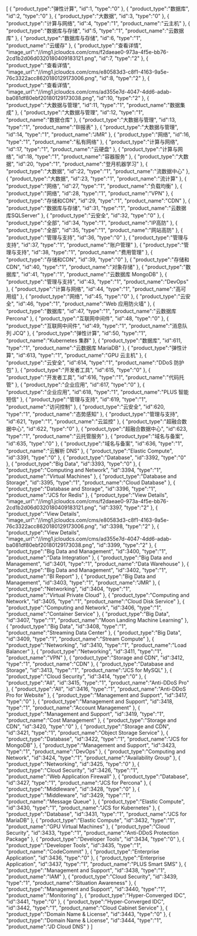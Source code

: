 [
	{
		"product_type":"弹性计算",
		"id":1,
		"type":"0"
	},
	{
		"product_type":"数据库",
		"id":2,
		"type":"0"
	},
	{
		"product_type":"大数据",
		"id":3,
		"type":"0"
	},
	{
		"product_type":"计算与网络",
		"id":4,
		"type":"1",
		"product_name":"云主机"
	},
	{
		"product_type":"数据库与存储",
		"id":5,
		"type":"1",
		"product_name":"云数据库"
	},
	{
		"product_type":"数据库与存储",
		"id":6,
		"type":"1",
		"product_name":"云缓存"
	},
	{
		"product_type":"查看详情",
		"image_url":"//img1.jcloudcs.com/cms/f2daeae0-973a-4f5e-bb76-2cd1b2d06d0320180409183121.png",
		"id":7,
		"type":"2"
	},
	{
		"product_type":"查看详情",
		"image_url":"//img1.jcloudcs.com/cms/e80583d3-c8f1-4163-9a5e-76c3322acc8620180129173006.png",
		"id":8,
		"type":"2"
	},
	{
		"product_type":"查看详情",
		"image_url":"//img1.jcloudcs.com/cms/ad355e7d-4047-4dd6-adab-ba081df80ebf20180129173038.png",
		"id":10,
		"type":"2"
	},
	{
		"product_type":"大数据与管理",
		"id":11,
		"type":"1",
		"product_name":"数据集成"
	},
	{
		"product_type":"大数据与管理",
		"id":12,
		"type":"1",
		"product_name":"数据仓库"
	},
	{
		"product_type":"大数据与管理",
		"id":13,
		"type":"1",
		"product_name":"BI报表"
	},
	{
		"product_type":"大数据与管理",
		"id":14,
		"type":"1",
		"product_name":"JMR"
	},
	{
		"product_type":"网络",
		"id":16,
		"type":"1",
		"product_name":"私有网络"
	},
	{
		"product_type":"计算与网络",
		"id":17,
		"type":"1",
		"product_name":"云硬盘"
	},
	{
		"product_type":"计算与网络",
		"id":18,
		"type":"1",
		"product_name":"容器服务"
	},
	{
		"product_type":"大数据",
		"id":20,
		"type":"1",
		"product_name":"登月机器学习"
	},
	{
		"product_type":"大数据",
		"id":22,
		"type":"1",
		"product_name":"流数据中心"
	},
	{
		"product_type":"大数据",
		"id":23,
		"type":"1",
		"product_name":"流计算"
	},
	{
		"product_type":"网络",
		"id":27,
		"type":"1",
		"product_name":"负载均衡"
	},
	{
		"product_type":"网络",
		"id":28,
		"type":"1",
		"product_name":"VPN"
	},
	{
		"product_type":"存储和CDN",
		"id":29,
		"type":"1",
		"product_name":"CDN"
	},
	{
		"product_type":"数据库与存储",
		"id":31,
		"type":"1",
		"product_name":"云数据库SQLServer"
	},
	{
		"product_type":"云安全",
		"id":32,
		"type":"0"
	},
	{
		"product_type":"全部",
		"id":34,
		"type":"1",
		"product_name":"IP高防"
	},
	{
		"product_type":"全部",
		"id":35,
		"type":"1",
		"product_name":"网站高防"
	},
	{
		"product_type":"管理与支持",
		"id":36,
		"type":"0"
	},
	{
		"product_type":"管理与支持",
		"id":37,
		"type":"1",
		"product_name":"账户管理"
	},
	{
		"product_type":"管理与支持",
		"id":38,
		"type":"1",
		"product_name":"费用管理"
	},
	{
		"product_type":"存储和CDN",
		"id":39,
		"type":"0"
	},
	{
		"product_type":"存储和CDN",
		"id":40,
		"type":"1",
		"product_name":"对象存储"
	},
	{
		"product_type":"数据库",
		"id":41,
		"type":"1",
		"product_name":"云数据库 MongoDB"
	},
	{
		"product_type":"管理与支持",
		"id":43,
		"type":"1",
		"product_name":"DevOps"
	},
	{
		"product_type":"计算与网络",
		"id":44,
		"type":"1",
		"product_name":"高可用组"
	},
	{
		"product_type":"网络",
		"id":45,
		"type":"0"
	},
	{
		"product_type":"云安全",
		"id":46,
		"type":"1",
		"product_name":"Web 应用防火墙"
	},
	{
		"product_type":"数据库",
		"id":47,
		"type":"1",
		"product_name":"云数据库 Percona"
	},
	{
		"product_type":"互联网中间件",
		"id":48,
		"type":"0"
	},
	{
		"product_type":"互联网中间件",
		"id":49,
		"type":"1",
		"product_name":"消息队列 JCQ"
	},
	{
		"product_type":"弹性计算",
		"id":50,
		"type":"1",
		"product_name":"Kubernetes 集群"
	},
	{
		"product_type":"数据库",
		"id":611,
		"type":"1",
		"product_name":"云数据库 MariaDB"
	},
	{
		"product_type":"弹性计算",
		"id":613,
		"type":"1",
		"product_name":"GPU 云主机"
	},
	{
		"product_type":"云安全",
		"id":614,
		"type":"1",
		"product_name":"DDoS 防护包"
	},
	{
		"product_type":"开发者工具",
		"id":615,
		"type":"0"
	},
	{
		"product_type":"开发者工具",
		"id":616,
		"type":"1",
		"product_name":"代码托管"
	},
	{
		"product_type":"企业应用",
		"id":617,
		"type":"0"
	},
	{
		"product_type":"企业应用",
		"id":618,
		"type":"1",
		"product_name":"PLUS 智能短信"
	},
	{
		"product_type":"管理与支持",
		"id":619,
		"type":"1",
		"product_name":"访问控制"
	},
	{
		"product_type":"云安全",
		"id":620,
		"type":"1",
		"product_name":"态势感知"
	},
	{
		"product_type":"管理与支持",
		"id":621,
		"type":"1",
		"product_name":"云监控"
	},
	{
		"product_type":"超融合数据中心",
		"id":622,
		"type":"0"
	},
	{
		"product_type":"超融合数据中心",
		"id":623,
		"type":"1",
		"product_name":"云托管服务"
	},
	{
		"product_type":"域名与备案",
		"id":635,
		"type":"0"
	},
	{
		"product_type":"域名与备案",
		"id":636,
		"type":"1",
		"product_name":"云解析 DNS"
	},
	{
		"product_type":"Elastic Compute",
		"id":3391,
		"type":"0"
	},
	{
		"product_type":"Database",
		"id":3392,
		"type":"0"
	},
	{
		"product_type":"Big Data",
		"id":3393,
		"type":"0"
	},
	{
		"product_type":"Computing and Network",
		"id":3394,
		"type":"1",
		"product_name":"Virtual Machines"
	},
	{
		"product_type":"Database and Storage",
		"id":3395,
		"type":"1",
		"product_name":"Cloud Database"
	},
	{
		"product_type":"Database and Storage",
		"id":3396,
		"type":"1",
		"product_name":"JCS for Redis"
	},
	{
		"product_type":"View Details",
		"image_url":"//img1.jcloudcs.com/cms/f2daeae0-973a-4f5e-bb76-2cd1b2d06d0320180409183121.png",
		"id":3397,
		"type":"2"
	},
	{
		"product_type":"View Details",
		"image_url":"//img1.jcloudcs.com/cms/e80583d3-c8f1-4163-9a5e-76c3322acc8620180129173006.png",
		"id":3398,
		"type":"2"
	},
	{
		"product_type":"View Details",
		"image_url":"//img1.jcloudcs.com/cms/ad355e7d-4047-4dd6-adab-ba081df80ebf20180129173038.png",
		"id":3399,
		"type":"2"
	},
	{
		"product_type":"Big Data and Management",
		"id":3400,
		"type":"1",
		"product_name":"Data Integration"
	},
	{
		"product_type":"Big Data and Management",
		"id":3401,
		"type":"1",
		"product_name":"Data Warehouse"
	},
	{
		"product_type":"Big Data and Management",
		"id":3402,
		"type":"1",
		"product_name":"BI Report"
	},
	{
		"product_type":"Big Data and Management",
		"id":3403,
		"type":"1",
		"product_name":"JMR"
	},
	{
		"product_type":"Networking",
		"id":3404,
		"type":"1",
		"product_name":"Virtual Private Cloud"
	},
	{
		"product_type":"Computing and Network",
		"id":3405,
		"type":"1",
		"product_name":"Cloud Disk Service"
	},
	{
		"product_type":"Computing and Network",
		"id":3406,
		"type":"1",
		"product_name":"Container Service"
	},
	{
		"product_type":"Big Data",
		"id":3407,
		"type":"1",
		"product_name":"Moon Landing Machine Learning"
	},
	{
		"product_type":"Big Data",
		"id":3408,
		"type":"1",
		"product_name":"Streaming Data Center"
	},
	{
		"product_type":"Big Data",
		"id":3409,
		"type":"1",
		"product_name":"Stream Compute"
	},
	{
		"product_type":"Networking",
		"id":3410,
		"type":"1",
		"product_name":"Load Balancer"
	},
	{
		"product_type":"Networking",
		"id":3411,
		"type":"1",
		"product_name":"VPN"
	},
	{
		"product_type":"Storage and CDN",
		"id":3412,
		"type":"1",
		"product_name":"CDN"
	},
	{
		"product_type":"Database and Storage",
		"id":3413,
		"type":"1",
		"product_name":"JCS for MySQL"
	},
	{
		"product_type":"Cloud Security",
		"id":3414,
		"type":"0"
	},
	{
		"product_type":"All",
		"id":3415,
		"type":"1",
		"product_name":"Anti-DDoS Pro"
	},
	{
		"product_type":"All",
		"id":3416,
		"type":"1",
		"product_name":"Anti-DDoS Pro for Website"
	},
	{
		"product_type":"Management and Support",
		"id":3417,
		"type":"0"
	},
	{
		"product_type":"Management and Support",
		"id":3418,
		"type":"1",
		"product_name":"Account Management"
	},
	{
		"product_type":"Management and Support",
		"id":3419,
		"type":"1",
		"product_name":"Cost Management"
	},
	{
		"product_type":"Storage and CDN",
		"id":3420,
		"type":"0"
	},
	{
		"product_type":"Storage and CDN",
		"id":3421,
		"type":"1",
		"product_name":"Object Storage Service"
	},
	{
		"product_type":"Database",
		"id":3422,
		"type":"1",
		"product_name":"JCS for MongoDB"
	},
	{
		"product_type":"Management and Support",
		"id":3423,
		"type":"1",
		"product_name":"DevOps"
	},
	{
		"product_type":"Computing and Network",
		"id":3424,
		"type":"1",
		"product_name":"Availability Group"
	},
	{
		"product_type":"Networking",
		"id":3425,
		"type":"0"
	},
	{
		"product_type":"Cloud Security",
		"id":3426,
		"type":"1",
		"product_name":"Web Application Firewall"
	},
	{
		"product_type":"Database",
		"id":3427,
		"type":"1",
		"product_name":"JCS for Percona"
	},
	{
		"product_type":"Middleware",
		"id":3428,
		"type":"0"
	},
	{
		"product_type":"Middleware",
		"id":3429,
		"type":"1",
		"product_name":"Message Queue"
	},
	{
		"product_type":"Elastic Compute",
		"id":3430,
		"type":"1",
		"product_name":"JCS for Kubernetes"
	},
	{
		"product_type":"Database",
		"id":3431,
		"type":"1",
		"product_name":"JCS for MariaDB"
	},
	{
		"product_type":"Elastic Compute",
		"id":3432,
		"type":"1",
		"product_name":"GPU Virtual Machines"
	},
	{
		"product_type":"Cloud Security",
		"id":3433,
		"type":"1",
		"product_name":"Anti-DDoS Protection Package"
	},
	{
		"product_type":"Developer Tools",
		"id":3434,
		"type":"0"
	},
	{
		"product_type":"Developer Tools",
		"id":3435,
		"type":"1",
		"product_name":"CodeCommit"
	},
	{
		"product_type":"Enterprise Application",
		"id":3436,
		"type":"0"
	},
	{
		"product_type":"Enterprise Application",
		"id":3437,
		"type":"1",
		"product_name":"PLUS Smart SMS"
	},
	{
		"product_type":"Management and Support",
		"id":3438,
		"type":"1",
		"product_name":"IAM"
	},
	{
		"product_type":"Cloud Security",
		"id":3439,
		"type":"1",
		"product_name":"Situation Awareness"
	},
	{
		"product_type":"Management and Support",
		"id":3440,
		"type":"1",
		"product_name":"Monitoring"
	},
	{
		"product_type":"Hyper-Converged IDC",
		"id":3441,
		"type":"0"
	},
	{
		"product_type":"Hyper-Converged IDC",
		"id":3442,
		"type":"1",
		"product_name":"Cloud Cabinet Service"
	},
	{
		"product_type":"Domain Name & License",
		"id":3443,
		"type":"0"
	},
	{
		"product_type":"Domain Name & License",
		"id":3444,
		"type":"1",
		"product_name":"JD Cloud DNS"
	}
]